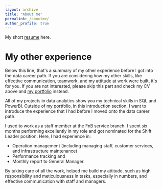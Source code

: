 ```yaml
---
layout: archive
title: "About me"
permalink: /aboutme/
author_profile: true
---
```

My short [resume](files/resume.pdf) here.


# My other experience

Below this line, that's a summary of  my other experience before I got into the data career path. If you are considering how my other skills, like effective communication, teamwork, and my attitude at work were built, it's for you. If you are not interested, please skip this part and check my CV above and [my portfolio](https://trannphuocloc.github.io/portfolio/) instead.

All of my projects in data analytics show you my technical skills in SQL and PowerBI. Outside of my portfolio, in this introduction section, I want to introduce the experience that I had before I moved onto the data career path.

I used to work as a staff member at the FnB service branch. I spent six months performing excellently in my role and got nominated for the Shift Leader position. Here, I had experience in: 
- Operation management (including managing staff, customer services, and infrastructure maintenance)
- Performance tracking and 
- Monthly report to General Manager.
  
By taking care of all the work, helped me build my attitude, such as high responsibility and meticulousness in tasks, especially in numbers, and effective communication with staff and managers.
